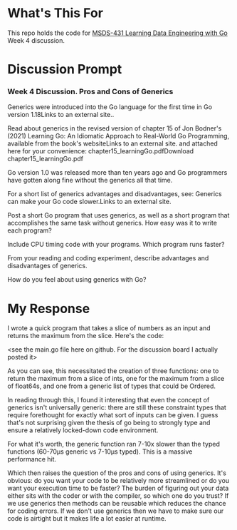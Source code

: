 # What's This For

This repo holds the code for [MSDS-431 Learning Data Engineering with Go](https://msdsgo.netlify.app/data-engineering-with-go/) Week 4 discussion.

# Discussion Prompt

### Week 4 Discussion. Pros and Cons of Generics

Generics were introduced into the Go language for the first time in Go version 1.18Links to an external site..

Read about generics in the revised version of chapter 15 of Jon Bodner's (2021) Learning Go: An Idiomatic Approach to Real-World Go Programming, available from the book's websiteLinks to an external site. and attached here for your convenience: chapter15_learningGo.pdfDownload chapter15_learningGo.pdf

Go version 1.0 was released more than ten years ago and Go programmers have gotten along fine without the generics all that time.

For a short list of generics advantages and disadvantages, see:  Generics can make your Go code slower.Links to an external site.

Post a short Go program that uses generics, as well as a short program that accomplishes the same task without generics. How easy was it to write each program? 

Include CPU timing code with your programs. Which program runs faster?  

From your reading and coding experiment, describe advantages and disadvantages of generics.

How do you feel about using generics with Go?

# My Response

I wrote a quick program that takes a slice of numbers as an input and returns the maximum from the slice.  Here's the code:

\<see the main.go file here on github.  For the discussion board I actually posted it>

As you can see, this necessitated the creation of three functions: one to return the maximum from a slice of ints, one for the maximum from a slice of float64s, and one from a generic list of types that could be Ordered.

In reading through this, I found it interesting that even the concept of generics isn't universally generic: there are still these constraint types that require forethought for exactly what sort of inputs can be given.  I guess that's not surprising given the thesis of go being to strongly type and ensure a relatively locked-down code environment.

For what it's worth, the generic function ran 7-10x slower than the typed functions (60-70µs generic vs 7-10µs typed).  This is a massive performance hit.

Which then raises the question of the pros and cons of using generics.  It's obvious: do you want your code to be relatively more streamlined or do you want your execution time to be faster?  The burden of figuring out your data either sits with the coder or with the compiler, so which one do you trust?  If we use generics then methods can be reusable which reduces the chance for coding errors.  If we don't use generics then we have to make sure our code is airtight but it makes life a lot easier at runtime.